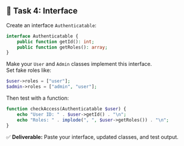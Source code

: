 ## 🧩 Task 4: Interface

Create an interface `Authenticatable`:

```php
interface Authenticatable {
    public function getId(): int;
    public function getRoles(): array;
}
```

Make your `User` and `Admin` classes implement this interface.  
Set fake roles like:

```php
$user->roles = ["user"];
$admin->roles = ["admin", "user"];
```

Then test with a function:

```php
function checkAccess(Authenticatable $user) {
    echo "User ID: " . $user->getId() . "\n";
    echo "Roles: " . implode(", ", $user->getRoles()) . "\n";
}
```

✅ **Deliverable:** Paste your interface, updated classes, and test output.
